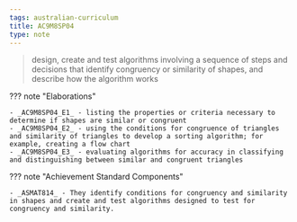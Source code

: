 ```yaml
---
tags: australian-curriculum
title: AC9M8SP04
type: note
---
```

> design, create and test algorithms involving a sequence of steps and decisions that identify congruency or similarity of shapes, and describe how the algorithm works

??? note "Elaborations"

	- _AC9M8SP04_E1_ - listing the properties or criteria necessary to determine if shapes are similar or congruent
	- _AC9M8SP04_E2_ - using the conditions for congruence of triangles and similarity of triangles to develop a sorting algorithm; for example, creating a flow chart
	- _AC9M8SP04_E3_ - evaluating algorithms for accuracy in classifying and distinguishing between similar and congruent triangles
??? note "Achievement Standard Components"

	- _ASMAT814_ - They identify conditions for congruency and similarity in shapes and create and test algorithms designed to test for congruency and similarity.